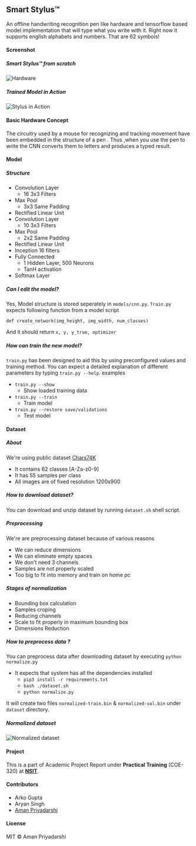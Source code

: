 ## Smart Stylus™
An offline handwriting recognition pen like hardware and tensorflow based model implementation that will type what you write with it. Right now it supports english alphabets and numbers. That are 62 symbols!


#### Screenshot
##### Smart Stylus™ from scratch
![Hardware](http://i.imgur.com/5clAtPc.png)
##### Trained Model in Action
![Stylus in Action](http://i.imgur.com/U7bQRkW.png)

#### Basic Hardware Concept
The circuitry used by a mouse for recognizing and tracking movement have been embedded in the structure of a pen . Thus ,when you use the pen to write the CNN converts them to letters and produces a typed result.  



#### Model
##### Structure
- Convolution Layer
	- 16 3x3 Filters
- Max Pool
	- 3x3 Same Padding
- Rectified Linear Unit
- Convolution Layer
	- 10 3x3 Filters
- Max Pool
	- 2x2 Same Padding
- Rectified Linear Unit
- Inception 16 filters
- Fully Connected
	- 1 Hidden Layer, 500 Neurons
	- TanH activation
- Softmax Layer
##### Can I edit the model?
Yes, Model structure is stored seperately in ```models/cnn.py```. ```Train.py``` expects following function from a model script

```def create_network(img_height, img_width, num_classes)```

And it should return ```x, y, y_true, optimizer```
##### How can train the new model?
```train.py``` has been designed to aid this by using preconfigured values and training method. You can expect a detailed explanation of different parameters by typing ```train.py --help```.
examples
- ```train.py --show```
	- Show loaded training data
- ```train.py --train```
	- Train model
- ```train.py --restore save/validations```
	- Test model
#### Dataset
##### About
We're using public dataset [Chars74K](http://www.ee.surrey.ac.uk/CVSSP/demos/chars74k/)
- It contains 62 classes [A-Za-z0-9]
- It has 55 samples per class
- All images are of fixed resolution 1200x900
##### How to download dataset?
You can download and unzip dataset by running ```dataset.sh``` shell script.
##### Preprocessing
We're are preprocessing dataset because of various reasons
- We can reduce dimensions
- We can eliminate empty spaces
- We don't need 3 channels
- Samples are not properly scaled
- Too big to fit into memory and train on home pc
##### Stages of normalization
- Bounding box calculation
- Samples croping
- Reducing channels
- Scale to fit properly in maximum bounding box
- Dimensions Reduction
##### How to preprocess data ?
You can preprocess data after downloading dataset by executing ```python normalize.py```
- It expects that system has all the dependencies installed
	- ```pip3 install -r requirements.txt```
	- ```bash ./dataset.sh```
	- ```python normalize.py```

It will create two files ```normalized-train.bin``` & ```normalized-val.bin``` under ```dataset``` directory.
##### Normalized dataset
![Normalized dataset](http://i.imgur.com/FwmpAHn.png)

#### Project
This is a part of Academic Project Report under **Practical Training** (COE-320) at [**NSIT**](www.nsit.ac.in).

#### Contributors
- Arko Gupta
- Aryan Singh
- [Aman Priyadarshi](https://twitter.com/amaneureka)

#### License
MIT &copy; Aman Priyadarshi

